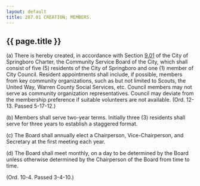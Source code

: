 ```yaml
---
layout: default 
title: 287.01 CREATION; MEMBERS.
---
```


{{ page.title }}
----------------

​(a) There is hereby created, in accordance with Section
[9.01](14437afb.html) of the City of Springboro Charter, the Community
Service Board of the City, which shall consist of five (5) residents of
the City of Springboro and one (1) member of City Council. Resident
appointments shall include, if possible, members from key community
organizations, such as but not limited to Scouts, the United Way, Warren
County Social Services, etc. Council members may not serve as community
organization representatives. Council may deviate from the membership
preference if suitable volunteers are not available. (Ord. 12-13. Passed
5-17-12.)

​(b) Members shall serve two-year terms. Initially three (3) residents
shall serve for three years to establish a staggered format.

​(c) The Board shall annually elect a Chairperson, Vice-Chairperson, and
Secretary at the first meeting each year.

​(d) The Board shall meet monthly, on a day to be determined by the
Board unless otherwise determined by the Chairperson of the Board from
time to time.

(Ord. 10-4. Passed 3-4-10.)
